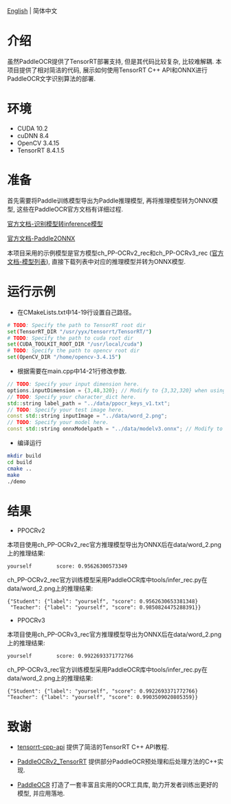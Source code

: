 [English](README.md) | 简体中文

# 介绍

虽然PaddleOCR提供了TensorRT部署支持, 但是其代码比较复杂, 比较难解耦. 本项目提供了相对简洁的代码, 展示如何使用TensorRT C++ API和ONNX进行PaddleOCR文字识别算法的部署.

# 环境
- CUDA 10.2
- cuDNN 8.4
- OpenCV 3.4.15
- TensorRT 8.4.1.5

# 准备
首先需要将Paddle训练模型导出为Paddle推理模型, 再将推理模型转为ONNX模型, 这些在PaddleOCR官方文档有详细过程.

[官方文档-识别模型转inference模型](https://github.com/PaddlePaddle/PaddleOCR/blob/release/2.4/doc/doc_ch/inference.md#%E8%AF%86%E5%88%AB%E6%A8%A1%E5%9E%8B%E8%BD%ACinference%E6%A8%A1%E5%9E%8B)

[官方文档-Paddle2ONNX](https://github.com/PaddlePaddle/PaddleOCR/blob/release/2.5/deploy/paddle2onnx/readme.md#2-%E6%A8%A1%E5%9E%8B%E8%BD%AC%E6%8D%A2)

本项目采用的示例模型是官方模型ch_PP-OCRv2_rec和ch_PP-OCRv3_rec ([官方文档-模型列表](https://github.com/PaddlePaddle/PaddleOCR/blob/release/2.5/doc/doc_ch/models_list.md#2-%E6%96%87%E6%9C%AC%E8%AF%86%E5%88%AB%E6%A8%A1%E5%9E%8B)), 直接下载列表中对应的推理模型并转为ONNX模型.

# 运行示例

- 在CMakeLists.txt中14-19行设置自己路径。

```bash
# TODO: Specify the path to TensorRT root dir
set(TensorRT_DIR "/usr/yyx/tensorrt/TensorRT/")
# TODO: Specify the path to cuda root dir
set(CUDA_TOOLKIT_ROOT_DIR "/usr/local/cuda")
# TODO: Specify the path to opencv root dir
set(OpenCV_DIR "/home/opencv-3.4.15")
```

- 根据需要在main.cpp中14-21行修改参数.

```cpp
// TODO: Specify your input dimension here.
options.inputDimension = {3,48,320}; // Modify to {3,32,320} when using ppocrv2
// TODO: Specify your character_dict here.
std::string label_path = "../data/ppocr_keys_v1.txt";
// TODO: Specify your test image here.
const std::string inputImage = "../data/word_2.png";
// TODO: Specify your model here.
const std::string onnxModelpath = "../data/modelv3.onnx"; // Modify to "../data/modelv2.onnx" when using ppocrv2
```

- 编译运行

```bash
mkdir build
cd build
cmake ..
make
./demo
```

# 结果

- PPOCRv2

本项目使用ch_PP-OCRv2_rec官方推理模型导出为ONNX后在data/word_2.png上的推理结果:

```
yourself        score: 0.95626300573349
```

ch_PP-OCRv2_rec官方训练模型采用PaddleOCR库中tools/infer_rec.py在data/word_2.png上的推理结果:
```
{"Student": {"label": "yourself", "score": 0.9562630653381348}
 "Teacher": {"label": "yourself", "score": 0.9850824475288391}}
```

- PPOCRv3

本项目使用ch_PP-OCRv3_rec官方推理模型导出为ONNX后在data/word_2.png上的推理结果:
```
yourself        score: 0.9922693371772766
```

ch_PP-OCRv3_rec官方训练模型采用PaddleOCR库中tools/infer_rec.py在data/word_2.png上的推理结果:
```
{"Student": {"label": "yourself", "score": 0.9922693371772766}
"Teacher": {"label": "yourself", "score": 0.9903509020805359}}
```
# 致谢

- [tensorrt-cpp-api](https://github.com/cyrusbehr/tensorrt-cpp-api) 提供了简洁的TensorRT C++ API教程.

- [PaddleOCRv2_TensorRT](https://github.com/zwenyuan1/PaddleOCRv2_TensorRT) 提供部分PaddleOCR预处理和后处理方法的C++实现.

- [PaddleOCR](https://github.com/PaddlePaddle/PaddleOCR) 打造了一套丰富且实用的OCR工具库, 助力开发者训练出更好的模型, 并应用落地.